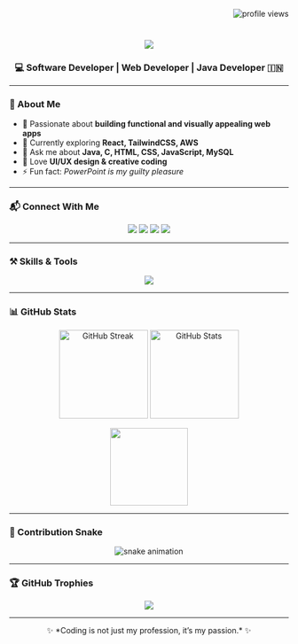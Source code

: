 <!-- Profile Views Badge -->
<p align="right">
  <img src="https://komarev.com/ghpvc/?username=Omm7&label=Profile%20views&color=0e75b6&style=flat" alt="profile views" />
</p>

<!-- Main Heading -->
<h1 align="center">
  <img src="https://readme-typing-svg.herokuapp.com?font=Righteous&size=35&center=true&vCenter=true&width=500&height=70&duration=4000&lines=Hi+There!+👋;+I'm+Omm+Prakash+Roul;" />
</h1>

<h3 align="center">💻 Software Developer | Web Developer | Java Developer 🇮🇳</h3>

---

### 🌟 About Me  
- 🎯 Passionate about **building functional and visually appealing web apps**  
- 🌱 Currently exploring **React, TailwindCSS, AWS**  
- 💬 Ask me about **Java, C, HTML, CSS, JavaScript, MySQL**  
- 🎨 Love **UI/UX design & creative coding**  
- ⚡ Fun fact: *PowerPoint is my guilty pleasure*  

---

### 📬 Connect With Me  
<p align="center">
  <a href="mailto:roulommprakash5@gmail.com"><img src="https://img.shields.io/badge/Email-333333?style=for-the-badge&logo=gmail&logoColor=red" /></a>
  <a href="https://www.linkedin.com/in/omm-prakash-roul-042a33281/"><img src="https://img.shields.io/badge/LinkedIn-0077B5?style=for-the-badge&logo=linkedin&logoColor=white" /></a>
  <a href="https://omm-prakash-portfolio.vercel.app/"><img src="https://img.shields.io/badge/Portfolio-FF5722?style=for-the-badge&logo=vercel&logoColor=white" /></a>
  <a href="https://github.com/Omm7"><img src="https://img.shields.io/badge/GitHub-171515?style=for-the-badge&logo=github&logoColor=white" /></a>
</p>

---

### ⚒️ Skills & Tools  
<p align="center">
  <img src="https://skillicons.dev/icons?i=html,css,javascript,java,c,mysql,react,tailwind,git,github,vscode,eclipse,linux" />
</p>

---

### 📊 GitHub Stats  
<p align="center">
  <img src="https://streak-stats.demolab.com?user=Omm7&theme=react&hide_border=true" alt="GitHub Streak" height="160"/>
  <img src="https://github-readme-stats.vercel.app/api?username=Omm7&show_icons=true&theme=react&hide_border=true&count_private=true" alt="GitHub Stats" height="160"/>
</p>

<p align="center">
  <img src="https://github-readme-stats.vercel.app/api/top-langs/?username=Omm7&layout=compact&theme=react&hide_border=true&langs_count=8" height="140"/>
</p>

---

### 🐍 Contribution Snake  
<p align="center">
  <img src="https://raw.githubusercontent.com/Omm7/Omm7/output/github-contribution-grid-snake.svg" alt="snake animation" />
</p>

---

### 🏆 GitHub Trophies  
<p align="center">
  <img src="https://github-profile-trophy.vercel.app/?username=Omm7&theme=darkhub&no-frame=true&margin-w=15" />
</p>

---

<p align="center">
  ✨ *Coding is not just my profession, it’s my passion.* ✨
</p>
